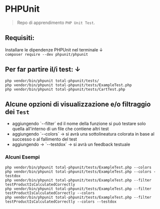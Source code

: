 # PHPUnit
> Repo di apprendimento `PHP Unit Test`.

## Requisiti:
Installare le dipendenze PHPUnit nel terminale ↓<br>
`composer require --dev phpunit/phpunit`

## Per far partire il/i test: ↓
        
`php vendor/bin/phpunit total-phpunit/tests/`  
`php vendor/bin/phpunit total-phpunit/tests/ExampleTest.php`  
`php vendor/bin/phpunit total-phpunit/tests/CartTest.php`

## Alcune opzioni di visualizzazione e/o filtraggio dei `Test`
<ul>
  <li>aggiungendo `--filter` ed il nome della funzione si può testare solo quella all'interno di un file che contiene altri test</li>
  <li>aggiungendo `--colors` -> si avrà una sottolineatura colorata in base al successo o al fallimento del test</li>
  <li>aggiungendo -> `--testdox` -> si avrà un feedback testuale</li>
</ul>


### Alcuni Esempi
`php vendor/bin/phpunit total-phpunit/tests/ExampleTest.php --colors`  
`php vendor/bin/phpunit total-phpunit/tests/ExampleTest.php --colors -testdox`  
`php vendor/bin/phpunit total-phpunit/tests/ExampleTest.php --filter testProductIsCalculatedCorrectly`  
`php vendor/bin/phpunit total-phpunit/tests/ExampleTest.php --filter testProductIsCalculatedCorrectly --colors`  
`php vendor/bin/phpunit total-phpunit/tests/ExampleTest.php --filter testProductIsCalculatedCorrectly --colors --testdox`